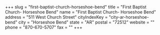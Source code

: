 +++
slug = "first-baptist-church-horseshoe-bend"
title = "First Baptist Church- Horseshoe Bend"
name = "First Baptist Church- Horseshoe Bend"
address = "511 West Church Street"
cityIndexKey = "city-ar-horseshoe-bend"
city = "Horseshoe Bend"
state = "AR"
postal = "72512"
website = ""
phone = "870-670-5707"
fax = ""
+++
